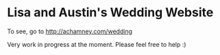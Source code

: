 # Lisa and Austin's Wedding Website

To see, go to http://achamney.com/wedding

Very work in progress at the moment. Please feel free to help :)

